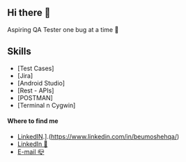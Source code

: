 ## Hi there 👋

<!--
**BeuMoshehQA/BeuMoshehQA** is a ✨ _special_ ✨ repository because its `README.md` (this file) appears on your GitHub profile. -->

Aspiring QA Tester one bug at a time 👾

## Skills
- [Test Cases]
- [Jira]
- [Android Studio]
- [Rest - APIs]
- [POSTMAN]
- [Terminal n Cygwin]

#### Where to find me

- [LinkedIN](http://img.shields.io/badge/LinkedIn-Beu_Mosheh-077B5?style=for-the-badge&logo=linkedin&logoColor=white&labelColor=101010).].(https://www.linkedin.com/in/beumoshehqa/)
- [LinkedIn 👔](https://www.linkedin.com/in/beumoshehqa/)
- [E-mail 📪](beumosheh.qa@gmail.com)
